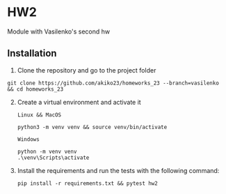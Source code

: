# HW2

Module with Vasilenko's second hw

## Installation
1. Clone the repository and go to the project folder
  ```
  git clone https://github.com/akiko23/homeworks_23 --branch=vasilenko && cd homeworks_23
  ```
2. Create a virtual environment and activate it
   
   `Linux && MacOS`
    ```
    python3 -m venv venv && source venv/bin/activate
    ```
    `Windows`
      ```
      python -m venv venv
      .\venv\Scripts\activate
      ```
3. Install the requirements and run the tests with the following command:
   ```
   pip install -r requirements.txt && pytest hw2
   ```
